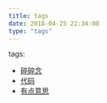 ```yaml
---
title: tags
date: 2018-04-25 22:34:08
type: "tags"
---
```

tags:
  - [碎碎念](https://xieshujie.netlify.app/tags/%E7%A2%8E%E7%A2%8E%E5%BF%B5/)
  - [代码](https://xieshujie.netlify.app/tags/%E4%BB%A3%E7%A0%81/)
  - [有点意思](https://xieshujie.netlify.app/tags/%E6%9C%89%E7%82%B9%E6%84%8F%E6%80%9D/)